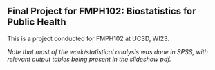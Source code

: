 ## Final Project for FMPH102: Biostatistics for Public Health

This is a project conducted for FMPH102 at UCSD, WI23.

_Note that most of the work/statistical analysis was done in SPSS, with relevant output tables being present in the slideshow pdf._
